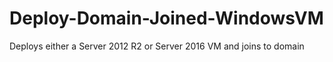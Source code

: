 # Deploy-Domain-Joined-WindowsVM
Deploys either a Server 2012 R2 or Server 2016 VM and joins to domain
